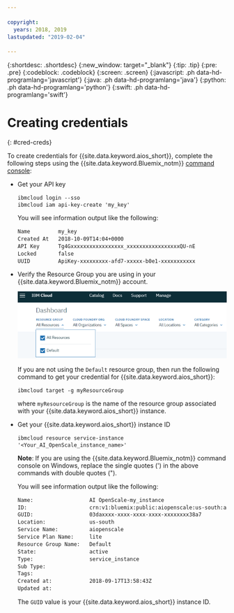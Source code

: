 ```yaml
---

copyright:
  years: 2018, 2019
lastupdated: "2019-02-04"

---
```


{:shortdesc: .shortdesc}
{:new_window: target="_blank"}
{:tip: .tip}
{:pre: .pre}
{:codeblock: .codeblock}
{:screen: .screen}
{:javascript: .ph data-hd-programlang='javascript'}
{:java: .ph data-hd-programlang='java'}
{:python: .ph data-hd-programlang='python'}
{:swift: .ph data-hd-programlang='swift'}

# Creating credentials
{: #cred-creds}

To create credentials for {{site.data.keyword.aios_short}}, complete the following steps using the {{site.data.keyword.Bluemix_notm}} [command console](https://{DomainName}/docs/cli/index.html#overview):

- Get your API key

    ```curl
    ibmcloud login --sso
    ibmcloud iam api-key-create 'my_key'
    ```

    You will see information output like the following:

    ```bash
    Name         my_key
    Created At   2018-10-09T14:04+0000
    API Key      Tg4Gxxxxxxxxxxxxxxxxx_xxxxxxxxxxxxxxxxxQU-nE
    Locked       false
    UUID         ApiKey-xxxxxxxxx-afd7-xxxxx-b0e1-xxxxxxxxxxx
    ```
- Verify the Resource Group you are using in your {{site.data.keyword.Bluemix_notm}} account.

  ![Resource Group in Cloud](images/cloud-resource.png)

  If you are not using the `Default` resource group, then run the following command to get your credential for {{site.data.keyword.aios_short}}:

   ```curl
   ibmcloud target -g myResourceGroup
   ```

  where `myResourceGroup` is the name of the resource group associated with your {{site.data.keyword.aios_short}} instance.

- Get your {{site.data.keyword.aios_short}} instance ID

    ```curl
    ibmcloud resource service-instance '<Your_AI_OpenScale_instance_name>'
    ```
    **Note**: If you are using the {{site.data.keyword.Bluemix_notm}} command console on Windows, replace the single quotes (') in the above commands with double quotes (").

    You will see information output like the following:

    ```bash
    Name:                  AI OpenScale-my_instance
    ID:                    crn:v1:bluemix:public:aiopenscale:us-south:a/c2f2xxxxxxxxxxxx867::
    GUID:                  03daxxxx-xxxx-xxxx-xxxx-xxxxxxxx38a7
    Location:              us-south
    Service Name:          aiopenscale
    Service Plan Name:     lite
    Resource Group Name:   Default
    State:                 active
    Type:                  service_instance
    Sub Type:
    Tags:
    Created at:            2018-09-17T13:58:43Z
    Updated at:
    ```

    The `GUID` value is your {{site.data.keyword.aios_short}} instance ID.